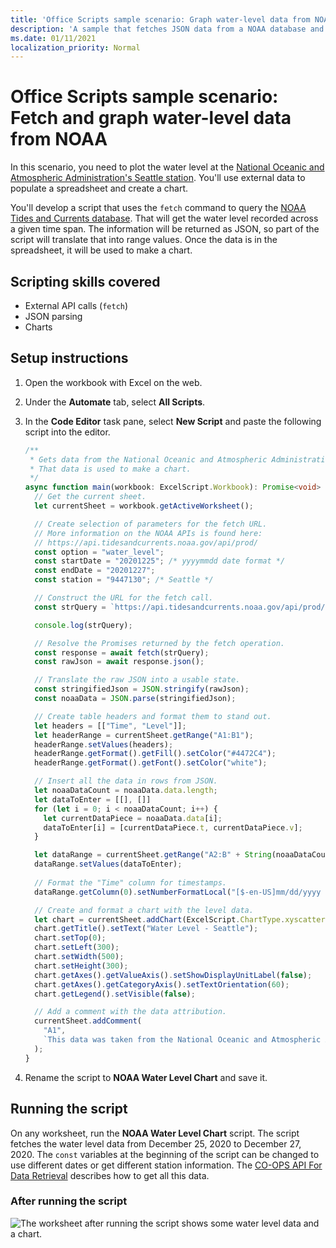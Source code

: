 ```yaml
---
title: 'Office Scripts sample scenario: Graph water-level data from NOAA'
description: 'A sample that fetches JSON data from a NOAA database and uses it to create a chart.'
ms.date: 01/11/2021
localization_priority: Normal
---
```


# Office Scripts sample scenario: Fetch and graph water-level data from NOAA

In this scenario, you need to plot the water level at the [National Oceanic and Atmospheric Administration's Seattle station](https://tidesandcurrents.noaa.gov/stationhome.html?id=9447130). You'll use external data to populate a spreadsheet and create a chart.

You'll develop a script that uses the `fetch` command to query the [NOAA Tides and Currents database](https://tidesandcurrents.noaa.gov/). That will get the water level recorded across a given time span. The information will be returned as JSON, so part of the script will translate that into range values. Once the data is in the spreadsheet, it will be used to make a chart.

## Scripting skills covered

- External API calls (`fetch`)
- JSON parsing
- Charts

## Setup instructions

1. Open the workbook with Excel on the web.

1. Under the **Automate** tab, select **All Scripts**.

1. In the **Code Editor** task pane, select **New Script** and paste the following script into the editor.

    ```TypeScript
    /**
     * Gets data from the National Oceanic and Atmospheric Administration's Tides and Currents database. 
     * That data is used to make a chart.
     */
    async function main(workbook: ExcelScript.Workbook): Promise<void> {
      // Get the current sheet.
      let currentSheet = workbook.getActiveWorksheet();
    
      // Create selection of parameters for the fetch URL.
      // More information on the NOAA APIs is found here: 
      // https://api.tidesandcurrents.noaa.gov/api/prod/
      const option = "water_level";
      const startDate = "20201225"; /* yyyymmdd date format */
      const endDate = "20201227";
      const station = "9447130"; /* Seattle */
    
      // Construct the URL for the fetch call.
      const strQuery = `https://api.tidesandcurrents.noaa.gov/api/prod/datagetter?product=${option}&begin_date=${startDate}&end_date=${endDate}&datum=MLLW&station=${station}&units=english&time_zone=gmt&application=NOS.COOPS.TAC.WL&format=json`;
    
      console.log(strQuery);
    
      // Resolve the Promises returned by the fetch operation.
      const response = await fetch(strQuery);
      const rawJson = await response.json();
    
      // Translate the raw JSON into a usable state.
      const stringifiedJson = JSON.stringify(rawJson);
      const noaaData = JSON.parse(stringifiedJson);
    
      // Create table headers and format them to stand out.
      let headers = [["Time", "Level"]];
      let headerRange = currentSheet.getRange("A1:B1");
      headerRange.setValues(headers);
      headerRange.getFormat().getFill().setColor("#4472C4");
      headerRange.getFormat().getFont().setColor("white");
    
      // Insert all the data in rows from JSON.
      let noaaDataCount = noaaData.data.length;
      let dataToEnter = [[], []]
      for (let i = 0; i < noaaDataCount; i++) {
        let currentDataPiece = noaaData.data[i];
        dataToEnter[i] = [currentDataPiece.t, currentDataPiece.v];
      }
    
      let dataRange = currentSheet.getRange("A2:B" + String(noaaDataCount + 1)); /* +1 to account for the title row */
      dataRange.setValues(dataToEnter);
      
      // Format the "Time" column for timestamps.
      dataRange.getColumn(0).setNumberFormatLocal("[$-en-US]mm/dd/yyyy hh:mm AM/PM;@");
    
      // Create and format a chart with the level data.
      let chart = currentSheet.addChart(ExcelScript.ChartType.xyscatterSmooth,dataRange);
      chart.getTitle().setText("Water Level - Seattle");
      chart.setTop(0);
      chart.setLeft(300);
      chart.setWidth(500);
      chart.setHeight(300);
      chart.getAxes().getValueAxis().setShowDisplayUnitLabel(false);
      chart.getAxes().getCategoryAxis().setTextOrientation(60);
      chart.getLegend().setVisible(false);

      // Add a comment with the data attribution.
      currentSheet.addComment(
        "A1", 
        `This data was taken from the National Oceanic and Atmospheric Administration's Tides and Currents database on ${new Date(Date.now())}.`
      );
    }
    ```

1. Rename the script to **NOAA Water Level Chart** and save it.

## Running the script

On any worksheet, run the **NOAA Water Level Chart** script. The script fetches the water level data from December 25, 2020 to December 27, 2020. The `const` variables at the beginning of the script can be changed to use different dates or get different station information. The [CO-OPS API For Data Retrieval](https://api.tidesandcurrents.noaa.gov/api/prod/) describes how to get all this data.

### After running the script

![The worksheet after running the script shows some water level data and a chart.](../../images/scenario-noaa-water-level-after.png)
